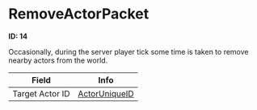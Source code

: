 # RemoveActorPacket

**ID: 14**  

Occasionally, during the server player tick some time is taken to remove nearby actors from the world.

<table><thead><tr><th>Field</th><th>Info</th></tr></thead><tbody>
<tr><td>Target Actor ID</td><td><a href="../types/ActorUniqueID.md">ActorUniqueID</a></td></tr>
</tbody></table>